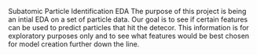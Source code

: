 Subatomic Particle Identification EDA
The purpose of this project is being an intial EDA on a set of particle data. Our goal is to see if certain features can be used to predict particles that hit the detecor. 
This information is for exploratory purposes only and to see what features would be best chosen for model creation further down the line.
